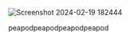 ![Screenshot 2024-02-19 182444](https://github.com/ohio-software-development/PeaPod-The-Second-Arrival/assets/57198128/477dc073-73da-4d93-87c9-d3e0e960eb92)




peapodpeapodpeapodpeapod
